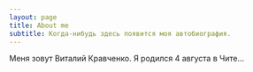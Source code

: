 ```yaml
---
layout: page
title: About me
subtitle: Когда-нибудь здесь появится моя автобиография.
---
```


Меня зовут Виталий Кравченко. Я родился 4 августа в Чите...
